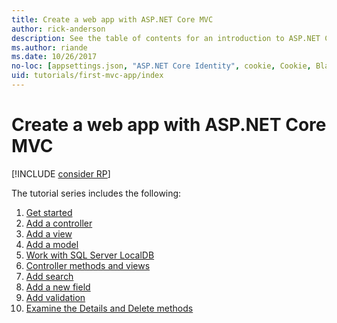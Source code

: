```yaml
---
title: Create a web app with ASP.NET Core MVC
author: rick-anderson
description: See the table of contents for an introduction to ASP.NET Core MVC.
ms.author: riande
ms.date: 10/26/2017
no-loc: [appsettings.json, "ASP.NET Core Identity", cookie, Cookie, Blazor, "Blazor Server", "Blazor WebAssembly", "Identity", "Let's Encrypt", Razor, SignalR]
uid: tutorials/first-mvc-app/index
---
```

# Create a web app with ASP.NET Core MVC

[!INCLUDE [consider RP](~/includes/razor.md)]

The tutorial series includes the following:

1. [Get started](start-mvc.md)
1. [Add a controller](adding-controller.md)
1. [Add a view](adding-view.md)
1. [Add a model](adding-model.md)
1. [Work with SQL Server LocalDB](working-with-sql.md)
1. [Controller methods and views](controller-methods-views.md)
1. [Add search](search.md)
1. [Add a new field](new-field.md)
1. [Add validation](validation.md)
1. [Examine the Details and Delete methods](details.md)
